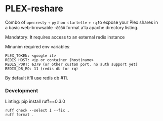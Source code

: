 # PLEX-reshare

Combo of `openresty` + `python starlette` + `rq` to expose your Plex shares in a basic web-browsable `:8080`  format a'la apache directory listing.

Mandatory: It requires access to an external redis instance

Minunim required env variables:

```
PLEX_TOKEN: <google it>
REDIS_HOST: <ip or container (host)name>
REDIS_PORT: 6379 (or other custom port, no auth support yet)
REDIS_DB_RQ: 11 (redis db for rq)
```

By default it'll use redis db #11.

### Development

Linting: pip install ruff==0.3.0


```
ruff check --select I --fix .
ruff format .
```
